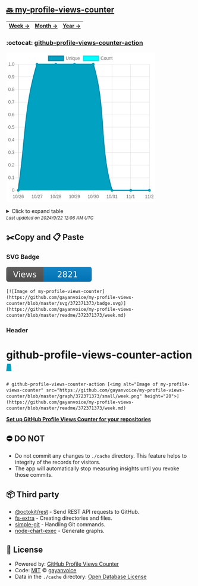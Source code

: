 ## [🔙 my-profile-views-counter](https://github.com/gayanvoice/my-profile-views-counter)
| [**Week →**](https://github.com/gayanvoice/my-profile-views-counter/blob/master/readme/372371373/week.md) | [**Month →**](https://github.com/gayanvoice/my-profile-views-counter/blob/master/readme/372371373/month.md) | [**Year →**](https://github.com/gayanvoice/my-profile-views-counter/blob/master/readme/372371373/year.md) |
| ---- | ---- | ----- |
### :octocat: [github-profile-views-counter-action](https://github.com/gayanvoice/github-profile-views-counter-action)
![Image of my-profile-views-counter](https://github.com/gayanvoice/my-profile-views-counter/blob/master/graph/372371373/large/week.png)

<details>
	<summary>Click to expand table</summary>
	<h2>:calendar: Week Page Views Table</h2>
<table>
	<tr>
		<th>
			Last Updated
		</th>
		<th>
			Unique
		</th>
		<th>
			Count
		</th>
	</tr>
	<tr>
		<td>
			<code>2024/9/22</code>
		</td>
		<td>
			<code>0</code>
		</td>
		<td>
			<code>0</code>
		</td>
	</tr>
	<tr>
		<td>
			<code>2024/9/21</code>
		</td>
		<td>
			<code>0</code>
		</td>
		<td>
			<code>0</code>
		</td>
	</tr>
	<tr>
		<td>
			<code>2024/9/20</code>
		</td>
		<td>
			<code>0</code>
		</td>
		<td>
			<code>0</code>
		</td>
	</tr>
	<tr>
		<td>
			<code>2024/9/19</code>
		</td>
		<td>
			<code>0</code>
		</td>
		<td>
			<code>0</code>
		</td>
	</tr>
	<tr>
		<td>
			<code>2024/9/18</code>
		</td>
		<td>
			<code>0</code>
		</td>
		<td>
			<code>0</code>
		</td>
	</tr>
	<tr>
		<td>
			<code>2024/9/17</code>
		</td>
		<td>
			<code>0</code>
		</td>
		<td>
			<code>0</code>
		</td>
	</tr>
	<tr>
		<td>
			<code>2024/9/16</code>
		</td>
		<td>
			<code>0</code>
		</td>
		<td>
			<code>0</code>
		</td>
	</tr>
	<tr>
		<td>
			<code>2024/9/15</code>
		</td>
		<td>
			<code>0</code>
		</td>
		<td>
			<code>0</code>
		</td>
	</tr>
</table>

</details>
<small><i>Last updated on 2024/9/22 12:06 AM UTC</i></small>

## ✂️Copy and 📋 Paste
### SVG Badge
[![Image of my-profile-views-counter](https://github.com/gayanvoice/my-profile-views-counter/blob/master/svg/372371373/badge.svg)](https://github.com/gayanvoice/my-profile-views-counter/blob/master/readme/372371373/week.md)
```readme
[![Image of my-profile-views-counter](https://github.com/gayanvoice/my-profile-views-counter/blob/master/svg/372371373/badge.svg)](https://github.com/gayanvoice/my-profile-views-counter/blob/master/readme/372371373/week.md)
```
### Header
# github-profile-views-counter-action [<img alt="Image of my-profile-views-counter" src="https://github.com/gayanvoice/my-profile-views-counter/blob/master/graph/372371373/small/week.png" height="20">](https://github.com/gayanvoice/my-profile-views-counter/blob/master/readme/372371373/week.md)
```readme
# github-profile-views-counter-action [<img alt="Image of my-profile-views-counter" src="https://github.com/gayanvoice/my-profile-views-counter/blob/master/graph/372371373/small/week.png" height="20">](https://github.com/gayanvoice/my-profile-views-counter/blob/master/readme/372371373/week.md)
```
[**Set up GitHub Profile Views Counter for your repositories**](https://github.com/gayanvoice/github-profile-views-counter)
## ⛔ DO NOT
- Do not commit any changes to `./cache` directory. This feature helps to integrity of the records for visitors.
- The app will automatically stop measuring insights until you revoke those commits.
## 📦 Third party

- [@octokit/rest](https://www.npmjs.com/package/@octokit/rest) - Send REST API requests to GitHub.
- [fs-extra](https://www.npmjs.com/package/fs-extra) - Creating directories and files.
- [simple-git](https://www.npmjs.com/package/simple-git) - Handling Git commands.
- [node-chart-exec](https://www.npmjs.com/package/node-chart-exec) - Generate graphs.
## 📄 License
- Powered by: [GitHub Profile Views Counter](https://github.com/gayanvoice/github-profile-views-counter)
- Code: [MIT](./LICENSE) © [gayanvoice](https://github.com/gayanvoice/github-profile-views-counter)
- Data in the `./cache` directory: [Open Database License](https://opendatacommons.org/licenses/odbl/1-0/)
